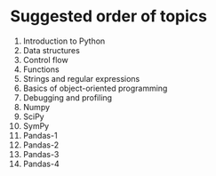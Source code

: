 # Suggested order of topics

1. Introduction to Python
2. Data structures
3. Control flow
4. Functions
5. Strings and regular expressions
6. Basics of object-oriented programming
7. Debugging and profiling
8. Numpy
9. SciPy
10. SymPy
11. Pandas-1
12. Pandas-2
13. Pandas-3
14. Pandas-4
